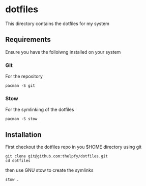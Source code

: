 # dotfiles

This directory contains the dotfiles for my system

## Requirements

Ensure you have the folloiwng installed on your system

### Git

For the repository

```
pacman -S git
```

### Stow

For the symlinking of the dotfiles

```
pacman -S stow
```

## Installation

First checkout the dotfiles repo in you $HOME directory using git

```
git clone git@github.com:thelpfy/dotfiles.git
cd dotfiles
```

then use GNU stow to create the symlinks

```
stow .
```

